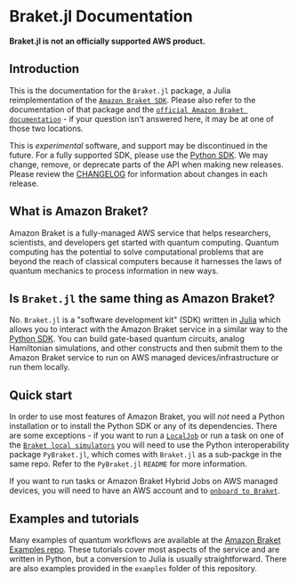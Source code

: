 # Braket.jl Documentation

**Braket.jl is not an officially supported AWS product.**

## Introduction

This is the documentation for the `Braket.jl` package, a Julia reimplementation of the [`Amazon Braket SDK`](https://github.com/aws/amazon-braket-sdk-python).
Please also refer to the documentation of that package and the [`official Amazon Braket documentation`](https://docs.aws.amazon.com/braket/) - if your question
isn't answered here, it may be at one of those two locations.

This is *experimental* software, and support may be discontinued in the future. For a fully supported SDK, please use
the [Python SDK](https://github.com/aws/amazon-braket-sdk-python). We may change, remove, or deprecate parts of the API when making new releases.
Please review the [CHANGELOG](CHANGELOG.md) for information about changes in each release. 

## What is Amazon Braket?

Amazon Braket is a fully-managed AWS service that helps researchers, scientists, and developers get started with quantum computing. Quantum computing has the potential to solve computational problems that are beyond the reach of classical computers because it harnesses the laws of quantum mechanics to process information in new ways.

## Is `Braket.jl` the same thing as Amazon Braket?

No. `Braket.jl` is a "software development kit" (SDK) written in [Julia](https://julialang.org/) which allows you to interact with the Amazon Braket service in a similar way to the [Python SDK](https://github.com/aws/amazon-braket-sdk-python). You can build gate-based quantum circuits, analog Hamiltonian simulations, and other constructs and then submit them to the Amazon Braket service to run on AWS managed devices/infrastructure or run them locally. 

## Quick start

In order to use most features of Amazon Braket, you will *not* need a Python installation or to install the Python SDK or any of its dependencies.
There are some exceptions - if you want to run a [`LocalJob`](https://docs.aws.amazon.com/braket/latest/developerguide/braket-jobs-local-mode.html)
or run a task on one of the [`Braket local simulators`](https://github.com/aws/amazon-braket-default-simulator-python) you will need to use the Python
interoperability package `PyBraket.jl`, which comes with `Braket.jl` as a sub-packge in the same repo. Refer to the `PyBraket.jl` `README` for more information.

If you want to run tasks or Amazon Braket Hybrid Jobs on AWS managed devices, you will need to have an AWS account and to [`onboard to Braket`](https://docs.aws.amazon.com/braket/latest/developerguide/braket-enable-overview.html).

## Examples and tutorials

Many examples of quantum workflows are available at the [Amazon Braket Examples repo](https://github.com/aws/amazon-braket-examples/). These tutorials cover most aspects of the service and are written in Python, but a conversion to Julia is usually straightforward. There are also examples provided in the `examples` folder of this repository.
